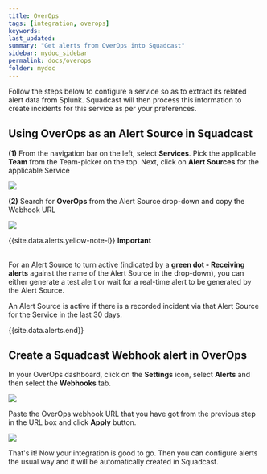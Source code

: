 ```yaml
---
title: OverOps
tags: [integration, overops]
keywords: 
last_updated: 
summary: "Get alerts from OverOps into Squadcast"
sidebar: mydoc_sidebar
permalink: docs/overops
folder: mydoc
---
```


Follow the steps below to configure a service so as to extract its related alert data from Splunk. Squadcast will then process this information to create incidents for this service as per your preferences.

## Using OverOps as an Alert Source in Squadcast

**(1)** From the navigation bar on the left, select **Services**. Pick the applicable **Team** from the Team-picker on the top. Next, click on **Alert Sources** for the applicable Service

![](images/alert_source_1.png)

**(2)** Search for **OverOps** from the Alert Source drop-down and copy the Webhook URL

![](images/overops_1.png)

{{site.data.alerts.yellow-note-i}}
<b>Important</b><br/><br/>
<p>For an Alert Source to turn active (indicated by a <b>green dot - Receiving alerts</b> against the name of the Alert Source in the drop-down), you can either generate a test alert or wait for a real-time alert to be generated by the Alert Source.</p>
<p>An Alert Source is active if there is a recorded incident via that Alert Source for the Service in the last 30 days.</p>
{{site.data.alerts.end}}

## Create a Squadcast Webhook alert in OverOps

In your OverOps dashboard, click on the **Settings** icon, select **Alerts** and then select the **Webhooks** tab.

![](images/overops_2.png)

Paste the OverOps webhook URL that you have got from the previous step in the URL box and click **Apply** button.

![](images/overops_3.png)

That's it! Now your integration is good to go. Then you can configure alerts the usual way and it will be automatically created in Squadcast.
